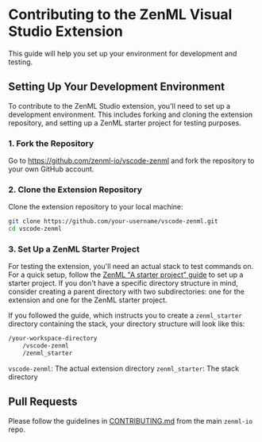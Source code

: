 # Contributing to the ZenML Visual Studio Extension

This guide will help you set up your environment for development and testing.

## Setting Up Your Development Environment

To contribute to the ZenML Studio extension, you'll need to set up a development environment. This includes forking and cloning the extension repository, and setting up a ZenML starter project for testing purposes.

### 1. Fork the Repository

Go to https://github.com/zenml-io/vscode-zenml and fork the repository to your own GitHub account.

### 2. Clone the Extension Repository

Clone the extension repository to your local machine:

```bash
git clone https://github.com/your-username/vscode-zenml.git
cd vscode-zenml
```

### 3. Set Up a ZenML Starter Project

For testing the extension, you'll need an actual stack to test commands on. For a quick setup, follow the [ZenML "A starter project" guide](https://docs.zenml.io/user-guide/starter-guide/starter-project) to set up a starter project. If you don't have a specific directory structure in mind, consider creating a parent directory with two subdirectories: one for the extension and one for the ZenML starter project.

If you followed the guide, which instructs you to create a `zenml_starter` directory containing the stack, your directory structure will look like this:

```bash
/your-workspace-directory
    /vscode-zenml
    /zenml_starter
```

`vscode-zenml`: The actual extension directory
`zenml_starter`: The stack directory

## Pull Requests

Please follow the guidelines in [CONTRIBUTING.md](https://github.com/zenml-io/zenml/blob/main/CONTRIBUTING.md) from the main `zenml-io` repo.
